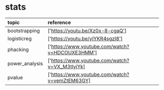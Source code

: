 # stats


|  topic         | reference                                       |
|:---------------|:------------------------------------------------|
| bootstrapping  | ['https://youtu.be/Xz0x-8-cgaQ']                |
| logisticreg    | ['https://youtu.be/yIYKR4sgzI8']                |
| phacking       | ['https://www.youtube.com/watch?v=HDCOUXE3HMM'] |
| power_analysis | ['https://www.youtube.com/watch?v=VX_M3tIyiYk]  |
| pvalue         | ['https://www.youtube.com/watch?v=vemZtEM63GY]  |
